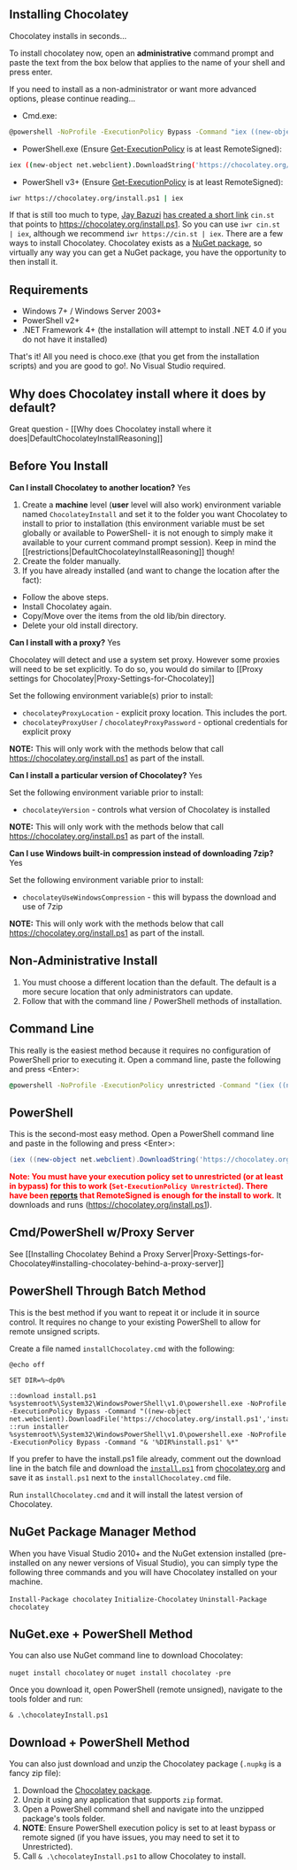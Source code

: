 ## Installing Chocolatey
Chocolatey installs in seconds...


To install chocolatey now, open an <strong>administrative</strong> command prompt and paste the text from the box below that applies to the name of your shell and press enter.

If you need to install as a non-administrator or want more advanced options, please continue reading...

* Cmd.exe:

~~~sh
@powershell -NoProfile -ExecutionPolicy Bypass -Command "iex ((new-object net.webclient).DownloadString('https://chocolatey.org/install.ps1'))" &amp;&amp; SET PATH=%PATH%;%ALLUSERSPROFILE%\chocolatey\bin
~~~

* PowerShell.exe (Ensure [Get-ExecutionPolicy](https://go.microsoft.com/fwlink/?LinkID=135170) is at least RemoteSigned):

~~~sh
iex ((new-object net.webclient).DownloadString('https://chocolatey.org/install.ps1'))
~~~

* PowerShell v3+ (Ensure [Get-ExecutionPolicy](https://go.microsoft.com/fwlink/?LinkID=135170) is at least RemoteSigned):

~~~sh
iwr https://chocolatey.org/install.ps1 | iex
~~~

If that is still too much to type, [Jay Bazuzi](https://twitter.com/jaybazuzi) [has created a short link](https://twitter.com/jaybazuzi/status/625080286934466560) `cin.st` that points to https://chocolatey.org/install.ps1. So you can use `iwr cin.st | iex`, although we recommend `iwr https://cin.st | iex`.
There are a few ways to install Chocolatey. Chocolatey exists as a [NuGet package](http://chocolatey.org/packages/chocolatey), so virtually any way you can get a NuGet package, you have the opportunity to then install it.

## Requirements
* Windows 7+ / Windows Server 2003+
* PowerShell v2+
* .NET Framework 4+ (the installation will attempt to install .NET 4.0 if you do not have it installed)

That's it! All you need is choco.exe (that you get from the installation scripts) and you are good to go!. No Visual Studio required.

## Why does Chocolatey install where it does by default?
Great question - [[Why does Chocolatey install where it does|DefaultChocolateyInstallReasoning]]

## Before You Install
**Can I install Chocolatey to another location?** Yes

1. Create a __machine__ level (__user__ level will also work) environment variable named ```ChocolateyInstall``` and set it to the folder you want Chocolatey to install to prior to installation (this environment variable must be set globally or available to PowerShell- it is not enough to simply make it available to your current command prompt session).  Keep in mind the [[restrictions|DefaultChocolateyInstallReasoning]] though!
1. Create the folder manually.
1. If you have already installed (and want to change the location after the fact):
  * Follow the above steps.
  * Install Chocolatey again.
  * Copy/Move over the items from the old lib/bin directory.
  * Delete your old install directory.

**Can I install with a proxy?** Yes

Chocolatey will detect and use a system set proxy. However some proxies will need to be set explicitly. To do so, you would do similar to [[Proxy settings for Chocolatey|Proxy-Settings-for-Chocolatey]]

Set the following environment variable(s) prior to install:

* `chocolateyProxyLocation` - explicit proxy location. This includes the port.
* `chocolateyProxyUser` / `chocolateyProxyPassword` - optional credentials
for explicit proxy

**NOTE:** This will only work with the methods below that call https://chocolatey.org/install.ps1 as part of the install.

**Can I install a particular version of Chocolatey?** Yes

Set the following environment variable prior to install:

* `chocolateyVersion` - controls what version of Chocolatey is installed

**NOTE:** This will only work with the methods below that call https://chocolatey.org/install.ps1 as part of the install.

**Can I use Windows built-in compression instead of downloading 7zip?** Yes

Set the following environment variable prior to install:

* `chocolateyUseWindowsCompression` - this will bypass the download and use of 7zip

**NOTE:** This will only work with the methods below that call https://chocolatey.org/install.ps1 as part of the install.

## Non-Administrative Install

1. You must choose a different location than the default. The default is a more secure location that only administrators can update.
1. Follow that with the command line / PowerShell methods of installation.

## Command Line
This really is the easiest method because it requires no configuration of PowerShell prior to executing it. Open a command line, paste the following and press &lt;Enter&gt;:

```cmd
@powershell -NoProfile -ExecutionPolicy unrestricted -Command "(iex ((new-object net.webclient).DownloadString('https://chocolatey.org/install.ps1'))) >$null 2>&1" && SET PATH=%PATH%;%ALLUSERSPROFILE%\chocolatey\bin
```

## PowerShell
This is the second-most easy method. Open a PowerShell command line and paste in the following and press &lt;Enter&gt;:

```powershell
(iex ((new-object net.webclient).DownloadString('https://chocolatey.org/install.ps1')))>$null 2>&1
```

**<font color="red">Note: You must have your execution policy set to unrestricted (or at least in bypass) for this to work (`Set-ExecutionPolicy Unrestricted`). There have been [reports](https://github.com/chocolatey/chocolatey/issues/70) that RemoteSigned is enough for the install to work.</font>**
It downloads and runs (https://chocolatey.org/install.ps1).

## Cmd/PowerShell w/Proxy Server
See [[Installing Chocolatey Behind a Proxy Server|Proxy-Settings-for-Chocolatey#installing-chocolatey-behind-a-proxy-server]]

## PowerShell Through Batch Method
This is the best method if you want to repeat it or include it in source control. It requires no change to your existing PowerShell to allow for remote unsigned scripts.

Create a file named `installChocolatey.cmd` with the following:

```
@echo off

SET DIR=%~dp0%

::download install.ps1
%systemroot%\System32\WindowsPowerShell\v1.0\powershell.exe -NoProfile -ExecutionPolicy Bypass -Command "((new-object net.webclient).DownloadFile('https://chocolatey.org/install.ps1','install.ps1'))"
::run installer
%systemroot%\System32\WindowsPowerShell\v1.0\powershell.exe -NoProfile -ExecutionPolicy Bypass -Command "& '%DIR%install.ps1' %*"
```

If you prefer to have the install.ps1 file already, comment out the download line in the batch file and download the [`install.ps1`](https://chocolatey.org/install.ps1) from [chocolatey.org](https://chocolatey.org/install.ps1) and save it as `install.ps1` next to the `installChocolatey.cmd` file.

Run `installChocolatey.cmd` and it will install the latest version of Chocolatey.

## NuGet Package Manager Method

When you have Visual Studio 2010+ and the NuGet extension installed (pre-installed on any newer versions of Visual Studio), you can simply type the following three commands and you will have Chocolatey installed on your machine.

 `Install-Package chocolatey`
 `Initialize-Chocolatey`
 `Uninstall-Package chocolatey`

## NuGet.exe + PowerShell Method

You can also use NuGet command line to download Chocolatey:

 `nuget install chocolatey` or `nuget install chocolatey -pre`

Once you download it, open PowerShell (remote unsigned), navigate to the tools folder and run:

`& .\chocolateyInstall.ps1`

## Download + PowerShell Method

You can also just download and unzip the Chocolatey package (`.nupkg` is a fancy zip file):

 1. Download the [Chocolatey package](https://chocolatey.org/api/v2/package/chocolatey/).
 1. Unzip it using any application that supports `zip` format.
 1. Open a PowerShell command shell and navigate into the unzipped package's tools folder.
 1. **NOTE**: Ensure PowerShell execution policy is set to at least bypass or remote signed (if you have issues, you may need to set it to Unrestricted).
 1. Call `& .\chocolateyInstall.ps1` to allow Chocolatey to install.
